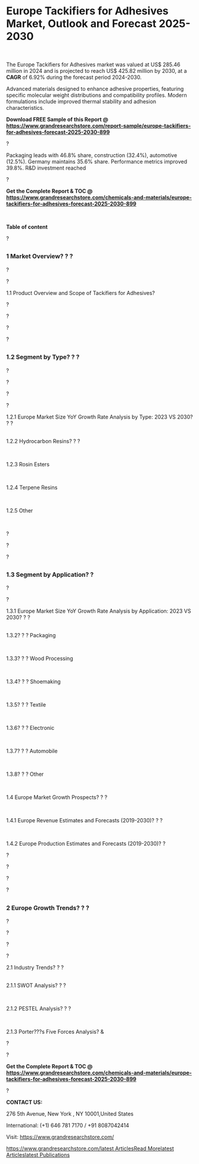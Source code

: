 <h1>Europe Tackifiers for Adhesives Market, Outlook and Forecast 2025-2030</h1><br/><p>The Europe Tackifiers for Adhesives market was valued at US$ 285.46 million in 2024 and is projected to reach US$ 425.82 million by 2030, at a <strong>CAGR</strong> of 6.92% during the forecast period 2024-2030.</p>
 
 
 
 <p>Advanced materials designed to enhance adhesive properties, featuring specific molecular weight distributions and compatibility profiles. Modern formulations include improved thermal stability and adhesion characteristics.</p>
 
 
 
 <div><b>Download FREE Sample of this Report @ <a href="https://www.grandresearchstore.com/report-sample/europe-tackifiers-for-adhesives-forecast-2025-2030-899">https://www.grandresearchstore.com/report-sample/europe-tackifiers-for-adhesives-forecast-2025-2030-899</a></b></div>
 
 
 
 <p>? </p>
 
 
 
 <p>Packaging leads with 46.8% share, construction (32.4%), automotive (12.5%). Germany maintains 35.6% share. Performance metrics improved 39.8%. R&D investment reached</p>
 
 
 
 <p>? </p>
 
 
 
 <div><b>Get the Complete Report & TOC @ <a href="https://www.grandresearchstore.com/chemicals-and-materials/europe-tackifiers-for-adhesives-forecast-2025-2030-899">https://www.grandresearchstore.com/chemicals-and-materials/europe-tackifiers-for-adhesives-forecast-2025-2030-899</a></b></div>
 
 
 
 <p><br />
 
 <b>Table of content</b></p>
 
 
 
 <p>? </p>
 
 
 
 <h2><span style="font-size:16px"><strong>1 Market Overview? ? ? </strong></span></h2>
 
 
 
 <p>? </p>
 
 
 
 <p>? </p>
 
 
 
 <p>1.1 Product Overview and Scope of Tackifiers for Adhesives? </p>
 
 
 
 <p>? </p>
 
 
 
 <p>? </p>
 
 
 
 <p>? </p>
 
 
 
 <p>? </p>
 
 
 
 <h2><strong><span style="font-size:16px">1.2 Segment by Type? ? ? </span></strong></h2>
 
 
 
 <p>? </p>
 
 
 
 <p>? </p>
 
 
 
 <p>? </p>
 
 
 
 <p>? </p>
 
 
 
 <p>1.2.1 Europe Market Size YoY Growth Rate Analysis by Type: 2023 VS 2030? ? ? <br />
 
 <br />
 
 1.2.2 Hydrocarbon Resins? ? ? <br />
 
 <br />
 
 1.2.3 Rosin Esters<br />
 
 <br />
 
 1.2.4 Terpene Resins<br />
 
 <br />
 
 1.2.5 Other<br />
 
 <br />
 
 ? </p>
 
 
 
 <p>? </p>
 
 
 
 <p>? </p>
 
 
 
 <h2><span style="font-size:16px"><strong>1.3 Segment by Application? ? </strong></span></h2>
 
 
 
 <p>? </p>
 
 
 
 <p>? </p>
 
 
 
 <p>1.3.1 Europe Market Size YoY Growth Rate Analysis by Application: 2023 VS 2030? ? ? <br />
 
 <br />
 
 1.3.2? ? ? Packaging<br />
 
 <br />
 
 1.3.3? ? ? Wood Processing<br />
 
 <br />
 
 1.3.4? ? ? Shoemaking<br />
 
 <br />
 
 1.3.5? ? ? Textile<br />
 
 <br />
 
 1.3.6? ? ? Electronic<br />
 
 <br />
 
 1.3.7? ? ? Automobile<br />
 
 <br />
 
 1.3.8? ? ? Other<br />
 
 <br />
 
 1.4 Europe Market Growth Prospects? ? ? <br />
 
 <br />
 
 1.4.1 Europe Revenue Estimates and Forecasts (2019-2030)? ? ? <br />
 
 <br />
 
 1.4.2 Europe Production Estimates and Forecasts (2019-2030)? ? </p>
 
 
 
 <p>? </p>
 
 
 
 <p>? </p>
 
 
 
 <p>? </p>
 
 
 
 <p>? </p>
 
 
 
 <h2><span style="font-size:16px"><strong>2 Europe Growth Trends? ? ? </strong></span></h2>
 
 
 
 <p>? </p>
 
 
 
 <p>? </p>
 
 
 
 <p>? </p>
 
 
 
 <p>? </p>
 
 
 
 <p>2.1 Industry Trends? ? ? <br />
 
 <br />
 
 2.1.1 SWOT Analysis? ? ? <br />
 
 <br />
 
 2.1.2 PESTEL Analysis? ? ? <br />
 
 <br />
 
 2.1.3 Porter???s Five Forces Analysis? &</p>
 
 
 
 <p>? </p>
 
 
 
 <p>? </p>
 
 
 
 <div><b>Get the Complete Report & TOC @ <a href="https://www.grandresearchstore.com/chemicals-and-materials/europe-tackifiers-for-adhesives-forecast-2025-2030-899">https://www.grandresearchstore.com/chemicals-and-materials/europe-tackifiers-for-adhesives-forecast-2025-2030-899</a></b></div>
 
 
 
 <p>? </p>
 
 
 
 <p><b>CONTACT US:</b><br />
 
 276 5th Avenue, New York , NY 10001,United States<br />
 
 International: (+1) 646 781 7170 / +91 8087042414<br />
 
 Visit: <a href="https://www.grandresearchstore.com/">https://www.grandresearchstore.com/</a><br />
 
 <a href="https://gyeongbokgung.com">https://www.grandresearchstore.com/</a><a href="https://hallyeomaritime.com">latest Articles</a><a href="https://jingwansa.com">Read More</a><a href="https://nguoiviet.jp/">latest Articles</a><a href="https://www.intelmarketresearch.com/">latest Publications</a></p>